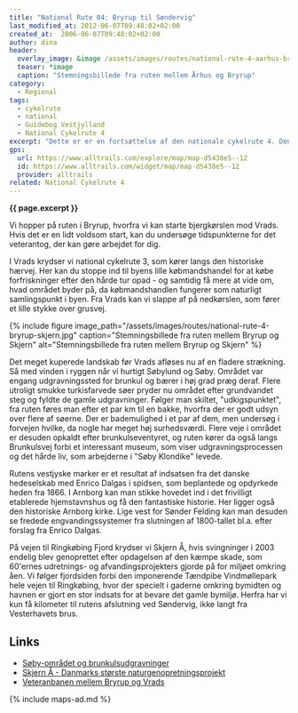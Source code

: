 ```yaml
---
title: "National Rute 04: Bryrup til Søndervig"
last_modified_at: 2012-06-07T09:48:02+02:00
created_at:  2006-06-07T09:48:02+02:00
author: dina
header:
  overlay_image: &image /assets/images/routes/national-rute-4-aarhus-bryrup.jpg
  teaser: *image
  caption: "Stemningsbillede fra ruten mellem Århus og Bryrup"
category:
  - Regional
tags:
  - cykelrute
  - national
  - Guidebog Vestjylland
  - National Cykelrute 4
excerpt: "Dette er er en fortsættelse af den nationale cykelrute 4. Denne del af ruten kan give et godt indblik i konsekvesnerne af Hedeselskabets ændringer af landskabet, og du kommer helt ud til Vesterhavet, hvor du får fornemmelse for naturens kræfter."
gps:
  url: https://www.alltrails.com/explore/map/map-d5438e5--12
  id: https://www.alltrails.com/widget/map/map-d5438e5--12
  provider: alltrails
related: National Cykelrute 4
---
```


**{{ page.excerpt }}**

Vi hopper på ruten i Bryrup, hvorfra vi kan starte bjergkørslen mod Vrads. Hvis det er en lidt voldsom start, kan du undersøge tidspunkterne for det veterantog, der kan gøre arbejdet for dig.

I Vrads krydser vi national cykelrute 3, som kører langs den historiske hærvej. Her kan du stoppe ind til byens lille købmandshandel for at købe forfriskninger efter den hårde tur opad - og samtidig få mere at vide om, hvad området byder på, da købmandshandlen fungerer som naturligt samlingspunkt i byen. Fra Vrads kan vi slappe af på nedkørslen, som fører et lille stykke over grusvej.

{% include figure image_path="/assets/images/routes/national-rute-4-bryrup-skjern.jpg" caption="Stemningsbillede fra ruten mellem Bryrup og Skjern" alt="Stemningsbillede fra ruten mellem Bryrup og Skjern" %}

Det meget kuperede landskab før Vrads afløses nu af en fladere strækning. Så med vinden i ryggen når vi hurtigt Søbylund og Søby. Området var engang udgravningssted for brunkul og bærer i høj grad præg deraf. Flere utroligt smukke turkisfarvede søer pryder nu området efter grundvandet steg og fyldte de gamle udgravninger. Følger man skiltet, "udkigspunktet", fra ruten føres man efter et par km til en bakke, hvorfra der er godt udsyn over flere af søerne. Der er bademulighed i et par af dem, men undersøg i forvejen hvilke, da nogle har meget høj surhedsværdi. Flere veje i området er desuden opkaldt efter brunkulseventyret, og ruten kører da også langs Brunkulsvej forbi et interessant museum, som viser udgravningsprocessen og det hårde liv, som arbejderne i "Søby Klondike" levede.
 
Rutens vestjyske marker er et resultat af indsatsen fra det danske hedeselskab med Enrico Dalgas i spidsen, som beplantede og opdyrkede heden fra 1866. I Arnborg kan man stikke hovedet ind i det frivilligt etablerede hjemstavnshus og få den fantastiske historie. Her ligger også den historiske Arnborg kirke. Lige vest for Sønder Felding kan man desuden se fredede engvandingssystemer fra slutningen af 1800-tallet bl.a. efter forslag fra Enrico Dalgas.
 
På vejen til Ringkøbing Fjord krydser vi Skjern Å, hvis svingninger i 2003 endelig blev genoprettet efter opdagelsen af den kæmpe skade, som 60'ernes udretnings- og afvandingsprojekters gjorde på for miljøet omkring åen. Vi følger fjordsiden forbi den imponerende Tændpibe Vindmøllepark hele vejen til Ringkøbing, hvor der specielt i gaderne omkring bymidten og havnen er gjort en stor indsats for at bevare det gamle bymiljø. Herfra har vi kun få kilometer til rutens afslutning ved Søndervig, ikke langt fra Vesterhavets brus.

## Links

- [Søby-området og brunkulsudgravninger](http://www.dof-ringkobingamt.dk/lokaliteter/lok657050.asp?n=1)
- [Skjern Å - Danmarks største naturgenopretningsprojekt](http://www.skovognatur.dk/Emne/Naturbeskyttelse/Naturpleje/Naturprojekter/SkjernAa/)
- [Veteranbanen mellem Bryrup og Vrads](http://www.veteranbanen.dk/)

{% include maps-ad.md %}
